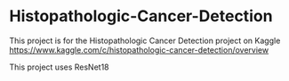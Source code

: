 # Histopathologic-Cancer-Detection

This project is for the Histopathologic Cancer Detection project on Kaggle
https://www.kaggle.com/c/histopathologic-cancer-detection/overview

This project uses ResNet18
